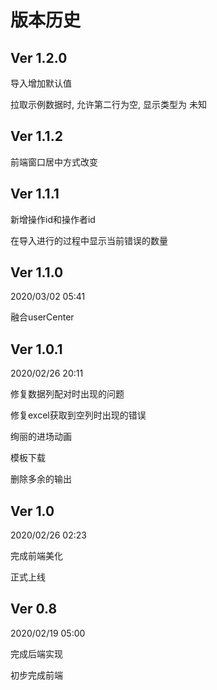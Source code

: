 # 版本历史

## Ver 1.2.0

导入增加默认值

拉取示例数据时, 允许第二行为空, 显示类型为 未知

## Ver 1.1.2

前端窗口居中方式改变

## Ver 1.1.1

新增操作id和操作者id

在导入进行的过程中显示当前错误的数量

## Ver 1.1.0

2020/03/02 05:41

融合userCenter

## Ver 1.0.1

2020/02/26 20:11

修复数据列配对时出现的问题

修复excel获取到空列时出现的错误

绚丽的进场动画

模板下载

删除多余的输出



## Ver 1.0

2020/02/26 02:23

完成前端美化

正式上线



## Ver 0.8

2020/02/19 05:00

完成后端实现

初步完成前端

